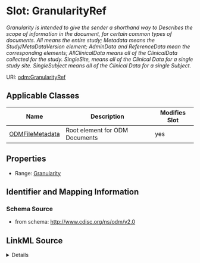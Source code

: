 # Slot: GranularityRef


_Granularity is intended to give the sender a shorthand way to Describes the scope of information in the document, for certain common types of documents. All means the entire study; Metadata means the Study/MetaDataVersion element; AdminData and ReferenceData mean the corresponding elements; AllClinicalData means all of the ClinicalData collected for the study. SingleSite, means all of the Clinical Data for a single study site. SingleSubject means all of the Clinical Data for a single Subject._



URI: [odm:GranularityRef](http://www.cdisc.org/ns/odm/v2.0/GranularityRef)



<!-- no inheritance hierarchy -->




## Applicable Classes

| Name | Description | Modifies Slot |
| --- | --- | --- |
[ODMFileMetadata](ODMFileMetadata.md) | Root element for ODM Documents |  yes  |







## Properties

* Range: [Granularity](Granularity.md)





## Identifier and Mapping Information







### Schema Source


* from schema: http://www.cdisc.org/ns/odm/v2.0




## LinkML Source

<details>
```yaml
name: GranularityRef
description: Granularity is intended to give the sender a shorthand way to Describes
  the scope of information in the document, for certain common types of documents.
  All means the entire study; Metadata means the Study/MetaDataVersion element; AdminData
  and ReferenceData mean the corresponding elements; AllClinicalData means all of
  the ClinicalData collected for the study. SingleSite, means all of the Clinical
  Data for a single study site. SingleSubject means all of the Clinical Data for a
  single Subject.
from_schema: http://www.cdisc.org/ns/odm/v2.0
rank: 1000
alias: GranularityRef
domain_of:
- ODMFileMetadata
range: Granularity

```
</details>
